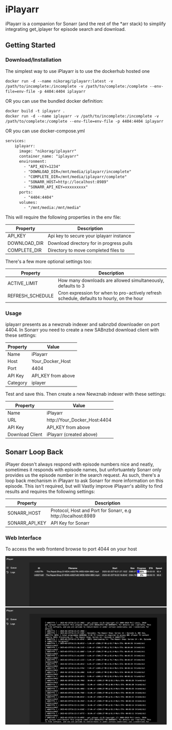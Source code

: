 # iPlayarr

iPlayarr is a companion for Sonarr (and the rest of the *arr stack) to simplify integrating get_iplayer for episode search and download.

## Getting Started

### Download/Installation

The simplest way to use iPlayarr is to use the dockerhub hosted one

```
docker run -d --name nikorag/iplayarr:latest -v /path/to/incomplete:/incomplete -v /path/to/complete:/complete --env-file=env-file -p 4404:4404 iplayarr
```

OR you can use the bundled docker definition:

```
docker build -t iplayarr .
docker run -d --name iplayarr -v /path/to/incomplete:/incomplete -v /path/to/complete:/complete --env-file=env-file -p 4404:4404 iplayarr
```

OR you can use docker-compose.yml

```
services:
    iplayarr:
      image: "nikorag/iplayarr"
      container_name: "iplayarr"
      environment:
        - "API_KEY=1234"
        - "DOWNLOAD_DIR=/mnt/media/iplayarr/incomplete"
        - "COMPLETE_DIR=/mnt/media/iplayarr/complete"
        - "SONARR_HOST=http://localhost:8989"
        - "SONARR_API_KEY=xxxxxxxxx"
      ports:
        - "4404:4404"
      volumes:
        - "/mnt/media:/mnt/media"
```


This will require the following properties in the env file:

| Property     | Description                                  |
| ------------ | -------------------------------------------- |
| API_KEY      | Api key to secure your iplayarr instance     |
| DOWNLOAD_DIR | Download directory for in progress pulls     |
| COMPLETE_DIR | Directory to move completed files to         |

There's a few more optional settings too:

| Property | Description |
| -------- | ----------- |
| ACTIVE_LIMIT | How many downloads are allowed simultaneously, defaults to 3 |
| REFRESH_SCHEDULE | Cron expression for when to pro-actively refresh schedule, defaults to hourly, on the hour |

### Usage

iplayarr presents as a newznab indexer and sabnzbd downloader on port 4404. In Sonarr you need to create a new SABnzbd download client with these settings:

| Property | Value |
| ---------| ----- |
| Name     | iPlayarr |
| Host     | Your_Docker_Host |
| Port     | 4404 |
| API Key  | API_KEY from above |
| Category | iplayer |


Test and save this. Then create a new Newznab indexer with these settings:

| Property | Value |
| ---------| ----- |
| Name     | iPlayarr |
| URL      | http://Your_Docker_Host:4404 |
| API Key  | API_KEY from above |
| Download Client  | iPlayarr (created above) |

## Sonarr Loop Back

iPlayer doesn't always respond with episode numbers nice and neatly, sometimes it responds with episode names, but unfortuantely Sonarr only provides us the episode number in the search request. As such, there's a loop back mechanism in iPlayarr to ask Sonarr for more information on this episode. This isn't required, but will Vastly improve iPlayarr's ability to find results and requires the following settings:

| Property            | Description                                                   |
| ------------------- | ------------------------------------------------------------- |
| SONARR_HOST         | Protocol, Host and Port for Sonarr, e.g http://localhost:8989 |
| SONARR_API_KEY      | API Key for Sonarr                                            |

### Web Interface

To access the web frontend browse to port 4044 on your host

![Queue View](readme-images/queue.png)
![Logs View](readme-images/logs.png)